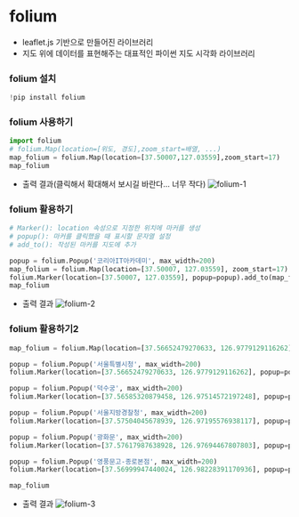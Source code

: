 # folium
  * leaflet.js 기반으로 만들어진 라이브러리
  * 지도 위에 데이터를 표현해주는 대표적인 파이썬 지도 시각화 라이브러리

  ### folium 설치
  ```python
  !pip install folium
  ```

  ### folium 사용하기
  ```python
  import folium
  # folium.Map(location=[위도, 경도],zoom_start=배열, ...)
  map_folium = folium.Map(location=[37.50007,127.03559],zoom_start=17)
  map_folium
  ```

  * 출력 결과(클릭해서 확대해서 보시길 바란다... 너무 작다)
![folium-1](https://github.com/Anjinhyoung/TIL-Today-I-Learned/assets/117788976/637ee2d0-28c9-4938-a077-e9814a8cd293)

  ### folium 활용하기
  ```python
  # Marker(): location 속성으로 지정한 위치에 마커를 생성
  # popup(): 마커를 클릭했을 때 표시할 문자열 설정
  # add_to(): 작성된 마커를 지도에 추가

  popup = folium.Popup('코리아IT아카데미', max_width=200)
  map_folium = folium.Map(location=[37.50007, 127.03559], zoom_start=17)
  folium.Marker(location=[37.50007, 127.03559], popup=popup).add_to(map_folium)
  map_folium
  ```

  * 출력 결과
    ![folium-2](https://github.com/Anjinhyoung/TIL-Today-I-Learned/assets/117788976/8a629a8b-6824-4104-91ce-66af959bebde)



  ### folium 활용하기2
  ```python
  map_folium = folium.Map(location=[37.56652479270633, 126.9779129116262],zoom_start=15)

  popup = folium.Popup('서울특별시청', max_width=200)
  folium.Marker(location=[37.56652479270633, 126.9779129116262], popup=popup).add_to(map_folium)

  popup = folium.Popup('덕수궁', max_width=200)
  folium.Marker(location=[37.56585320879458, 126.97514572197248], popup=popup).add_to(map_folium)

  popup = folium.Popup('서울지방경찰청', max_width=200)
  folium.Marker(location=[37.57504045678939, 126.97195576938117], popup=popup).add_to(map_folium)

  popup = folium.Popup('광화문', max_width=200)
  folium.Marker(location=[37.57617987638928, 126.97694467807803], popup=popup).add_to(map_folium)

  popup = folium.Popup('영풍문고-종로본점', max_width=200)
  folium.Marker(location=[37.56999947440024, 126.98228391170936], popup=popup).add_to(map_folium)

  map_folium
  ```

  * 출력 결과
    ![folium-3](https://github.com/Anjinhyoung/TIL-Today-I-Learned/assets/117788976/c4d5fbd6-7288-42b4-836d-899176da91ab)





